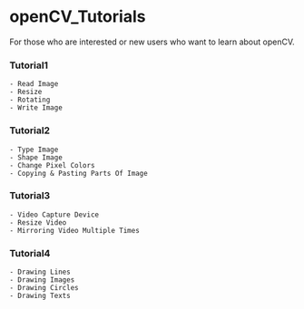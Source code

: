 # openCV_Tutorials

For those who are interested or new users who want to learn about openCV.

### Tutorial1
    - Read Image
    - Resize
    - Rotating
    - Write Image

### Tutorial2
    - Type Image
    - Shape Image
    - Change Pixel Colors
    - Copying & Pasting Parts Of Image

### Tutorial3
    - Video Capture Device
    - Resize Video
    - Mirroring Video Multiple Times

### Tutorial4
    - Drawing Lines 
    - Drawing Images
    - Drawing Circles
    - Drawing Texts